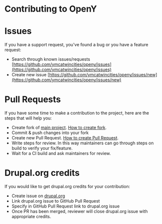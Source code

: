 Contributing to OpenY
=====

# Issues
If you have a support request, you've found a bug or you have a feature request:
- Search through known issues/requests [https://github.com/ymcatwincities/openy/issues](https://github.com/ymcatwincities/openy/issues)
- Create new issue [https://github.com/ymcatwincities/openy/issues/new](https://github.com/ymcatwincities/openy/issues/new)

# Pull Requests
If you have some time to make a contribution to the project, here are the steps that will help you:
- Create fork of [main project](https://github.com/ymcatwincities/openy). [How to create fork](https://help.github.com/articles/fork-a-repo/).
- Commit & push changes into your fork
- Create new Pull Request. [How to create Pull Request](https://help.github.com/articles/creating-a-pull-request/).
- Write steps for review. In this way maintainers can go through steps on build to verify your fix/feature.
- Wait for a CI build and ask maintainers for review.

# Drupal.org credits
If you would like to get drupal.org credits for your contribution:
- Create issue on [drupal.org](https://www.drupal.org/project/issues/openy?categories=All)
- Link drupal.org issue to GitHub Pull Request
- Specify in GitHub Pull Request link to drupal.org issue
- Once PR has been merged, reviewer will close drupal.org issue with appropriate credits.
